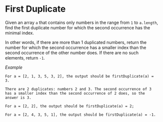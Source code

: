# First Duplicate 

Given an array `a` that contains only numbers in the range from `1` to `a.length`, find the first duplicate number for which the second occurrence has the minimal index. 

In other words, if there are more than 1 duplicated numbers, return the number for which the second occurrence has a smaller index than the second occurrence of the other number does. If there are no such elements, return `-1`.

*Example*

    For a = [2, 1, 3, 5, 3, 2], the output should be firstDuplicate(a) = 3.

    There are 2 duplicates: numbers 2 and 3. The second occurrence of 3 has a smaller index than the second occurrence of 2 does, so the answer is 3.

    For a = [2, 2], the output should be firstDuplicate(a) = 2;

    For a = [2, 4, 3, 5, 1], the output should be firstDuplicate(a) = -1.
